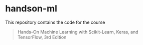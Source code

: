 # handson-ml
This repository contains the code for the course 
> Hands-On Machine Learning with Scikit-Learn, Keras, and TensorFlow, 3rd Edition
